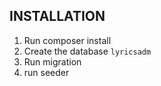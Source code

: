 ## INSTALLATION
1. Run composer install
2. Create the database `lyricsadm`
3. Run migration
4. run seeder